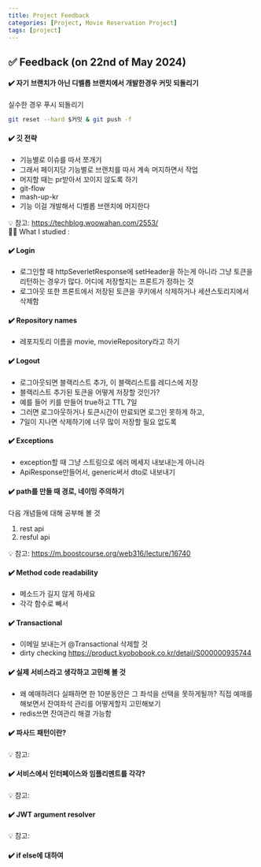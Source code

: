 ```yaml
---
title: Project Feedback
categories: [Project, Movie Reservation Project]
tags: [project]
---
```


## ✅ Feedback (on 22nd of May 2024)

#### ✔️ 자기 브랜치가 아닌 디벨롭 브랜치에서 개발한경우 커밋 되돌리기

실수한 경우 푸시 되돌리기

```bash
git reset --hard $커밋 & git push -f
```

#### ✔️ 깃 전략

- 기능별로 이슈를 따서 쪼개기
- 그래서 페이지당 기능별로 브랜치를 따서 계속 머지하면서 작업
- 머지할 때는 pr받아서 꼬이지 않도록 하기
- git-flow
- mash-up-kr
- 기능 이걸 개발해서 디벨롭 브랜치에 머지한다

💡 참고: <https://techblog.woowahan.com/2553/> <br>
✌🏻 What I studied :

#### ✔️ Login

- 로그인할 때 httpSeverletResponse에 setHeader을 하는게 아니라 그냥 토큰을 리턴하는 경우가 많다. 어디에 저장할지는 프론트가 정하는 것
- 로그아웃 또한 프론트에서 저장된 토큰을 쿠키에서 삭제하거나 세션스토리지에서 삭제함

#### ✔️ Repository names

- 레포지토리 이름을 movie, movieRepository라고 하기

#### ✔️ Logout

- 로그아웃되면 블랙리스트 추가, 이 블랙리스트를 레디스에 저장
- 블랙리스트 추가된 토큰을 어떻게 저장할 것인가?
- 예를 들어 키를 만들어 true하고 TTL 7일
- 그러면 로그아웃하거나 토큰시간이 만료되면 로그인 못하게 하고,
- 7일이 지나면 삭제하기에 너무 많이 저장할 필요 없도록

#### ✔️ Exceptions

- exception할 때 그냥 스트링으로 에러 메세지 내보내는게 아니라
- ApiResponse만들어서, generic써서 dto로 내보내기

#### ✔️ path를 만들 때 경로, 네이밍 주의하기

다음 개념들에 대해 공부해 볼 것

1. rest api
2. resful api

💡 참고: <https://m.boostcourse.org/web316/lecture/16740>

#### ✔️ Method code readability

- 메소드가 길지 않게 하세요
- 각각 함수로 빼서

#### ✔️ Transactional

- 이메일 보내는거 @Transactional 삭제할 것
- dirty checking
  <https://product.kyobobook.co.kr/detail/S000000935744>

#### ✔️ 실제 서비스라고 생각하고 고민해 볼 것

- 왜 예매하려다 실패하면 한 10분동안은 그 좌석을 선택을 못하게될까? 직접 예매를 해보면서 잔여좌석 관리를 어떻게할지 고민해보기
- redis쓰면 잔여관리 해결 가능함

#### ✔️ 파사드 패턴이란?

💡 참고:

#### ✔️ 서비스에서 인터페이스와 임플리멘트를 각각?

💡 참고:

#### ✔️ JWT argument resolver

💡 참고:

#### ✔️ if else에 대하여
